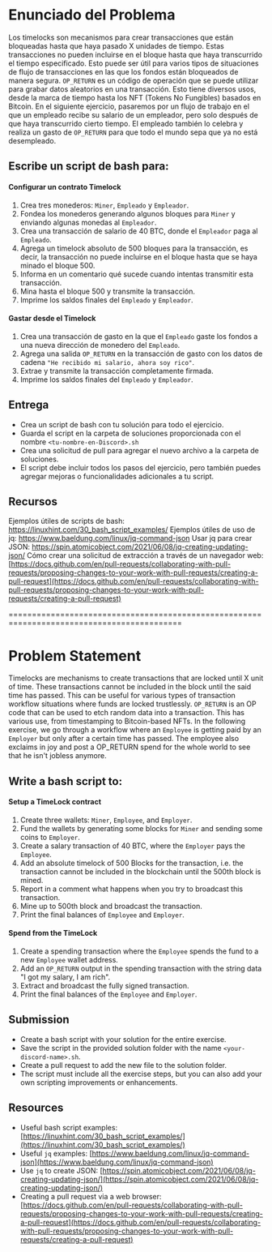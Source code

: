 # Enunciado del Problema

Los timelocks son mecanismos para crear transacciones que están bloqueadas hasta que haya pasado X unidades de tiempo. Estas transacciones no pueden incluirse en el bloque hasta que haya transcurrido el tiempo especificado. Esto puede ser útil para varios tipos de situaciones de flujo de transacciones en las que los fondos están bloqueados de manera segura.
`OP_RETURN` es un código de operación que se puede utilizar para grabar datos aleatorios en una transacción. Esto tiene diversos usos, desde la marca de tiempo hasta los NFT (Tokens No Fungibles) basados en Bitcoin.
En el siguiente ejercicio, pasaremos por un flujo de trabajo en el que un empleado recibe su salario de un empleador, pero solo después de que haya transcurrido cierto tiempo. El empleado también lo celebra y realiza un gasto de `OP_RETURN` para que todo el mundo sepa que ya no está desempleado.

## Escribe un script de bash para:

#### Configurar un contrato Timelock

1. Crea tres monederos: `Miner`, `Empleado` y `Empleador`.
2. Fondea los monederos generando algunos bloques para `Miner` y enviando algunas monedas al `Empleador`.
3. Crea una transacción de salario de 40 BTC, donde el `Empleador` paga al `Empleado`.
4. Agrega un timelock absoluto de 500 bloques para la transacción, es decir, la transacción no puede incluirse en el bloque hasta que se haya minado el bloque 500.
5. Informa en un comentario qué sucede cuando intentas transmitir esta transacción.
6. Mina hasta el bloque 500 y transmite la transacción.
7. Imprime los saldos finales del `Empleado` y `Empleador`.

#### Gastar desde el Timelock
1. Crea una transacción de gasto en la que el `Empleado` gaste los fondos a una nueva dirección de monedero del `Empleado`.
2. Agrega una salida `OP_RETURN` en la transacción de gasto con los datos de cadena `"He recibido mi salario, ahora soy rico"`.
3. Extrae y transmite la transacción completamente firmada.
4. Imprime los saldos finales del `Empleado` y `Empleador`.

## Entrega
- Crea un script de bash con tu solución para todo el ejercicio.
- Guarda el script en la carpeta de soluciones proporcionada con el nombre `<tu-nombre-en-Discord>.sh`
- Crea una solicitud de pull para agregar el nuevo archivo a la carpeta de soluciones.
- El script debe incluir todos los pasos del ejercicio, pero también puedes agregar mejoras o funcionalidades adicionales a tu script.

## Recursos

Ejemplos útiles de scripts de bash: https://linuxhint.com/30_bash_script_examples/
Ejemplos útiles de uso de jq: https://www.baeldung.com/linux/jq-command-json
Usar jq para crear JSON: https://spin.atomicobject.com/2021/06/08/jq-creating-updating-json/
Cómo crear una solicitud de extracción a través de un navegador web: [https://docs.github.com/en/pull-requests/collaborating-with-pull-requests/proposing-changes-to-your-work-with-pull-requests/creating-a-pull-request](https://docs.github.com/en/pull-requests/collaborating-with-pull-requests/proposing-changes-to-your-work-with-pull-requests/creating-a-pull-request)

===========================================================================================

# Problem Statement

Timelocks are mechanisms to create transactions that are locked until X unit of time. These transactions cannot be included in the block until the said time has passed. This can be useful for various types of transaction workflow situations where funds are locked trustlessly.
`OP_RETURN` is an OP code that can be used to etch random data into a transaction. This has various use, from timestamping to Bitcoin-based NFTs.
In the following exercise, we go through a workflow where an `Employee` is getting paid by an `Employer` but only after a certain time has passed. The employee also exclaims in joy and post a OP_RETURN spend for the whole world to see that he isn't jobless anymore.

## Write a bash script to:

#### Setup a TimeLock contract
1. Create three wallets: `Miner`, `Employee`, and `Employer`.
2. Fund the wallets by generating some blocks for `Miner` and sending some coins to `Employer`.
3. Create a salary transaction of 40 BTC, where the `Employer` pays the `Employee`.
4. Add an absolute timelock of 500 Blocks for the transaction, i.e. the transaction cannot be included in the blockchain until the 500th block is mined.
5. Report in a comment what happens when you try to broadcast this transaction.
6. Mine up to 500th block and broadcast the transaction.
7. Print the final balances of `Employee` and `Employer`.

#### Spend from the TimeLock
1. Create a spending transaction where the `Employee` spends the fund to a new `Employee` wallet address.
2. Add an `OP_RETURN` output in the spending transaction with the string data "I got my salary, I am rich".
3. Extract and broadcast the fully signed transaction.
4. Print the final balances of the `Employee` and `Employer`.

## Submission
- Create a bash script with your solution for the entire exercise.
- Save the script in the provided solution folder with the name `<your-discord-name>.sh`.
- Create a pull request to add the new file to the solution folder.
- The script must include all the exercise steps, but you can also add your own scripting improvements or enhancements.

## Resources
- Useful bash script examples: [https://linuxhint.com/30_bash_script_examples/](https://linuxhint.com/30_bash_script_examples/)
- Useful `jq` examples: [https://www.baeldung.com/linux/jq-command-json](https://www.baeldung.com/linux/jq-command-json)
- Use `jq` to create JSON: [https://spin.atomicobject.com/2021/06/08/jq-creating-updating-json/](https://spin.atomicobject.com/2021/06/08/jq-creating-updating-json/)
- Creating a pull request via a web browser: [https://docs.github.com/en/pull-requests/collaborating-with-pull-requests/proposing-changes-to-your-work-with-pull-requests/creating-a-pull-request](https://docs.github.com/en/pull-requests/collaborating-with-pull-requests/proposing-changes-to-your-work-with-pull-requests/creating-a-pull-request)
